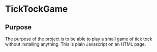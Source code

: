 # TickTockGame

## Purpose
The purpose of the project is to be able to play a small game of tick tock without installing anything. This is plain Javascript on an HTML page. 
